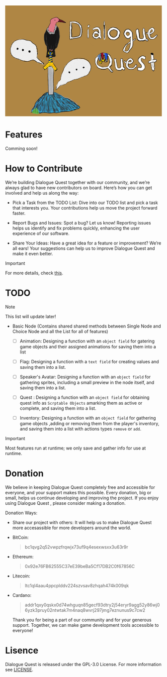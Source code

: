 ![Dialogue Quest](./Logo/DialogueQuest.jpg)

# Features

Comming soon!

# How to Contribute

We’re building Dialogue Quest together with our community, and we’re always glad to have new contributors on board. Here’s how you can get involved and help us along the way:

- Pick a Task from the TODO List: Dive into our TODO list and pick a task that interests you. Your contributions help us move the project forward faster.
  
- Report Bugs and Issues: Spot a bug? Let us know! Reporting issues helps us identify and fix problems quickly, enhancing the user experience of our software.
  
- Share Your Ideas: Have a great idea for a feature or improvement? We’re all ears! Your suggestions can help us to improve Dialogue Quest and make it even better.

  
> [!IMPORTANT]
>  
> For more details, check [this](https://github.com/aydakikio/DialogueQuest/blob/main/CONTRIBUTING.md).

# TODO

> [!NOTE]
> This list will update later!
  
- Basic Node (Contains shared shared methods between Single Node and Choice Node and all the List for all of features)
  
   - [ ] Animation: Designing a function with an `object field` for gatering game objects and their assigned animations for saving them into a list
  
   - [ ] Flag: Designing a function with a `text field` for creating values and saving them into a list.
  
   - [ ] Speaker's Avatar: Designing a function with an `object field` for gathering sprites, including a small preview in the node itself, and saving them into a list.
  
   - [ ] Quest : Designing a function with an `object field` for obtaining quest info as `Scrptable Objects` amarking them as active or complete, and saving them into a list.
  
   - [ ] Inventory: Designing a function with an `object field` for gathering game objects ,adding or removing them from the player's inventory, and saving them into a list with actions types `remove` or `add`.
  
> [!IMPORTANT]
> Most features run at runtime; we only save and gather info for use at runtime.


# Donation

We believe in keeping Dialogue Quest completely free and accessible for everyone, and your support makes this possible. Every donation, big or small, helps us continue developing and improving the project. If you enjoy using Dialogue Quest , please consider making a donation.

Donation Ways:

   * Share our project with others: It will help us to make Dialogue Quest more accesassible for more developers around the world.
  
   * BitCoin:
     
      > bc1qvg2q52vwpzfrqwjx73uf9q4esexwsxx3u63r9r
      
   * Ethereum:
     
      > 0x92e76FB62555C37eE39beBa5Cf17DB2C0f67856C
      
   * Litecoin:
     
      > ltc1ql4aau4ppcplddv224szvsav8zhqah474k009qk
      
   * Cardano:
     
      > addr1qxy0qskx0d74whguqn85gecf93dtry2j54eryr9agg52y86wj06yzk3pruy02ntwtak7m4naq8wvrj297jmg7eznunus9c7cw2
      

     Thank you for being a part of our community and for your generous support. Together, we can make game development tools accessible to everyone!
   

#  Lisence 
 Dialogue Quest is released under the GPL-3.0 License. For more information see [LICENSE](https://github.com/aydakikio/DialogueQuest/blob/main/LICENSE).
